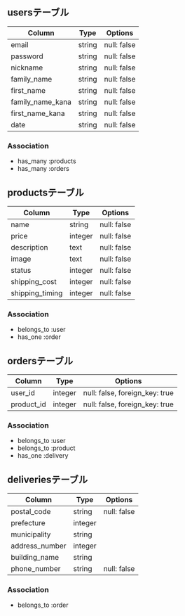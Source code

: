 ## usersテーブル

| Column           | Type    | Options     |
| ---------------- | ------- | ----------- |
| email            | string  | null: false |
| password         | string  | null: false |
| nickname         | string  | null: false |
| family_name      | string  | null: false |
| first_name       | string  | null: false |
| family_name_kana | string  | null: false |
| first_name_kana  | string  | null: false |
| date             | string  | null: false |

### Association
- has_many :products
- has_many :orders


## productsテーブル

| Column          | Type    | Options     |
| --------------- | ------- | ----------- |
| name            | string  | null: false |
| price           | integer | null: false |
| description     | text    | null: false |
| image           | text    | null: false |
| status          | integer | null: false |
| shipping_cost   | integer | null: false |
| shipping_timing | integer | null: false |

### Association
- belongs_to :user
- has_one :order


## ordersテーブル

| Column          | Type    | Options                        |
| --------------- | ------- | ------------------------------ |
| user_id         | integer | null: false, foreign_key: true |
| product_id      | integer | null: false, foreign_key: true |

### Association
- belongs_to :user
- belongs_to :product
- has_one :delivery


## deliveriesテーブル

| Column          | Type    | Options     |
| --------------- | ------- | ----------- |
| postal_code     | string  | null: false |
| prefecture      | integer |             |
| municipality    | string  |             |
| address_number  | integer |             |
| building_name   | string  |             |
| phone_number    | string  | null: false |


### Association
- belongs_to :order